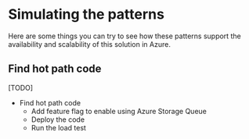 # Simulating the patterns

Here are some things you can try to see how these patterns support the availability and scalability of this solution in Azure.

## Find hot path code

[TODO]

* Find hot path code
    * Add feature flag to enable using Azure Storage Queue
    * Deploy the code
    * Run the load test
